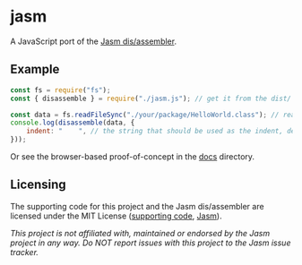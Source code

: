# jasm

A JavaScript port of the [Jasm dis/assembler](https://github.com/jumanji144/Jasm).

## Example

```js
const fs = require("fs");
const { disassemble } = require("./jasm.js"); // get it from the dist/ directory or jsDelivr

const data = fs.readFileSync("./your/package/HelloWorld.class"); // read a class file
console.log(disassemble(data, {
    indent: "    ", // the string that should be used as the indent, defaults to 4 spaces
}));
```

Or see the browser-based proof-of-concept in the [docs](./docs) directory.

## Licensing

The supporting code for this project and the Jasm dis/assembler are licensed under the MIT License
([supporting code](./LICENSE), [Jasm](./LICENSE-JASM)).

_This project is not affiliated with, maintained or endorsed by the Jasm project in any way. Do NOT report issues with this project to the Jasm issue tracker._
